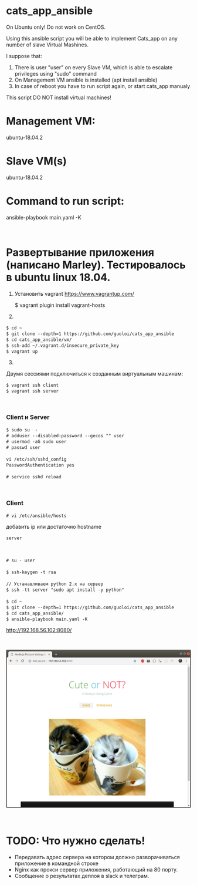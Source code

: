 # cats_app_ansible

On Ubuntu only! Do not work on CentOS.

Using this ansible script you will be able to implement Cats_app on any number of slave Virtual Mashines.

I suppose that:

1. There is user "user" on every Slave VM, which is able to escalate privileges using "sudo" command
2. On Management VM ansible is installed (apt install ansible)
3. In case of reboot you have to run script again, or start cats_app manualy

This script DO NOT install virtual machines!

# Management VM:

ubuntu-18.04.2

# Slave VM(s)

ubuntu-18.04.2

# Command to run script:

ansible-playbook main.yaml -K

<br/>

# Развертывание приложения (написано Marley). Тестировалось в ubuntu linux 18.04.

1.  Установить vagrant
    https://www.vagrantup.com/

    \$ vagrant plugin install vagrant-hosts

2)

    $ cd ~
    $ git clone --depth=1 https://github.com/guoloi/cats_app_ansible
    $ cd cats_app_ansible/vm/
    $ ssh-add ~/.vagrant.d/insecure_private_key
    $ vagrant up

3)

Двумя сессиями подключиться к созданным виртуальным машинам:

    $ vagrant ssh client
    $ vagrant ssh server

<br/>

### Client и Server

    $ sudo su  -
    # adduser --disabled-password --gecos "" user
    # usermod -aG sudo user
    # passwd user

    vi /etc/ssh/sshd_config
    PasswordAuthentication yes

    # service sshd reload

<br/>

### Client

    # vi /etc/ansible/hosts

добавить ip или достаточно hostname

    server

<br/>

    # su - user

    $ ssh-keygen -t rsa

    // Устанавливаем python 2.x на сервер
    $ ssh -tt server "sudo apt install -y python"

    $ cd ~
    $ git clone --depth=1 https://github.com/guoloi/cats_app_ansible
    $ cd cats_app_ansible/
    $ ansible-playbook main.yaml -K

http://192.168.56.102:8080/

<br/>

![Application](/img/cat.png?raw=true)

<br/>

# TODO: Что нужно сделать!

- Передавать адрес сервера на котором должно разворачиваться приложение в командной строке
- Nginx как прокси сервер приложения, работающий на 80 порту.
- Сообщение о результатах деплоя в slack и телеграм.
